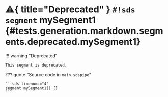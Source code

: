 # :warning:{ title="Deprecated" } `#!sds segment` mySegment1 {#tests.generation.markdown.segments.deprecated.mySegment1}

!!! warning "Deprecated"

    This segment is deprecated.

??? quote "Source code in `main.sdspipe`"

    ```sds linenums="4"
    segment mySegment1() {}
    ```
